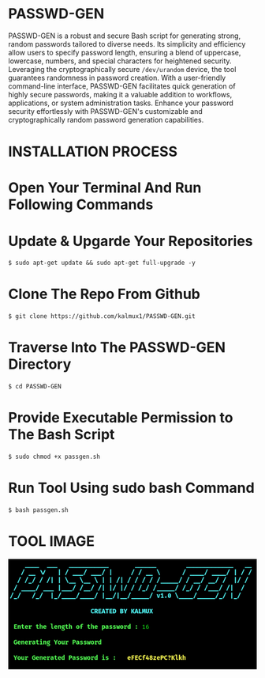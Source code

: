 # PASSWD-GEN


PASSWD-GEN is a robust and secure Bash script for generating strong, random passwords tailored to diverse needs. Its simplicity and efficiency allow users to specify password length, ensuring a blend of uppercase, lowercase, numbers, and special characters for heightened security. Leveraging the cryptographically secure `/dev/urandom` device, the tool guarantees randomness in password creation. With a user-friendly command-line interface, PASSWD-GEN facilitates quick generation of highly secure passwords, making it a valuable addition to workflows, applications, or system administration tasks. Enhance your password security effortlessly with PASSWD-GEN's customizable and cryptographically random password generation capabilities.

# **INSTALLATION PROCESS**

# Open Your Terminal And Run Following Commands


# **Update & Upgarde Your Repositories**
    $ sudo apt-get update && sudo apt-get full-upgrade -y
# **Clone The Repo From Github** 
    $ git clone https://github.com/kalmux1/PASSWD-GEN.git
# **Traverse Into The PASSWD-GEN Directory**
    $ cd PASSWD-GEN
# **Provide Executable Permission to The Bash Script**
    $ sudo chmod +x passgen.sh
# **Run Tool Using sudo bash Command** 
    $ bash passgen.sh  



# **TOOL IMAGE**
![image](https://github.com/kalmux1/PASSWD-GEN/blob/main/assets/Tool.png)